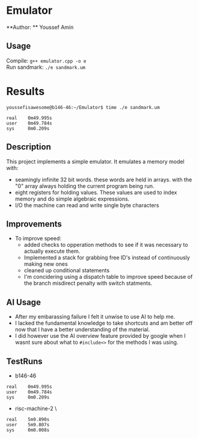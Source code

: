 # Emulator
**Author: ** Youssef Amin

## Usage 
Compile: `g++ emulator.cpp -o e`\
Run sandmark: `./e sandmark.um`

# Results
```
youssefisawesome@b146-46:~/Emulator$ time ./e sandmark.um

real    0m49.995s
user    0m49.784s
sys     0m0.209s
```

## Description
This project implements a simple emulator.
It emulates a memory model with:
- seamingly infinite 32 bit words.
these words are held in arrays. with the "0" array always holding the current program being run.
- eight registers for holding values. These values are used to index memory and do simple algebraic expressions.
- I/O the machine can read and write single byte characters

## Improvements 
- To improve speed:
  - added checks to opperation methods to see if it was necessary to actually execute them. 
  - Implemented a stack for grabbing free ID's instead of continuously making new ones
  - cleaned up conditional statements
  - I'm concidering using a dispatch table to improve speed because of the 
  branch misdirect penalty with switch statments.

## AI Usage 
- After my embarassing failure I felt it unwise to use AI to help me.
- I lacked the fundamental knowledge to take shortcuts and am better off now that I have a better understanding of the material.
- I did however use the AI overview feature provided by google when I wasnt sure about what to `#include<>` for the methods I was using.

## TestRuns
- b146-46 
```
real    0m49.995s
user    0m49.784s
sys     0m0.209s
```
- risc-machine-2 \
 ```
 real    5m9.890s
user    5m9.807s
sys     0m0.008s
```